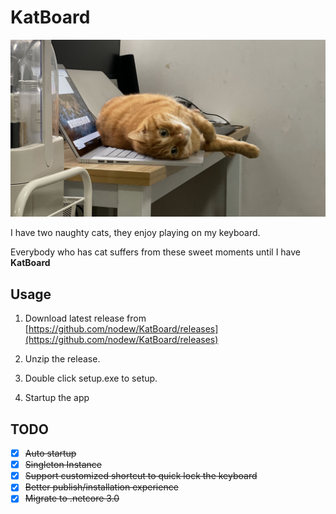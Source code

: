 # KatBoard

![My cat sleep on my keyboard](Docs/Images/MyCat.jpg)

I have two naughty cats, they enjoy playing on my keyboard.

Everybody who has cat suffers from these sweet moments until I have **KatBoard**

## Usage

1. Download latest release from [https://github.com/nodew/KatBoard/releases](https://github.com/nodew/KatBoard/releases)

2. Unzip the release.

3. Double click setup.exe to setup.

4. Startup the app

## TODO
- [x] ~~Auto startup~~
- [x] ~~Singleton Instance~~
- [x] ~~Support customized shortcut to quick lock the keyboard~~
- [x] ~~Better publish/installation experience~~
- [x] ~~Migrate to .netcore 3.0~~